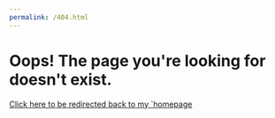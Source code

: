 ```yaml
---
permalink: /404.html
---
```


# Oops! The page you're looking for doesn't exist.

<a href="shadowciaw.github.io">Click here to be redirected back to my `homepage</a>
